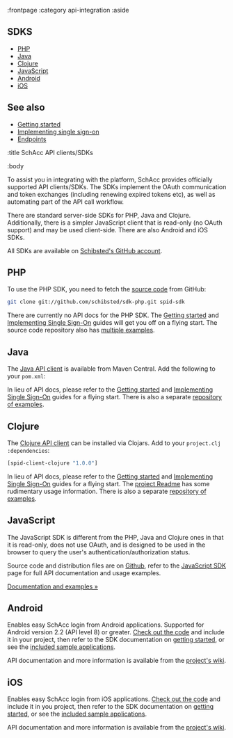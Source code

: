 :frontpage
:category api-integration
:aside
## SDKS

- [PHP](#php)
- [Java](#java)
- [Clojure](#clojure)
- [JavaScript](#javascript)
- [Android](#android)
- [iOS](#ios)

## See also

- [Getting started](/getting-started/)
- [Implementing single sign-on](/implementing-sso/)
- [Endpoints](/endpoints/)

:title SchAcc API clients/SDKs

:body

To assist you in integrating with the platform, SchAcc provides officially
supported API clients/SDKs. The SDKs implement the OAuth communication and token
exchanges (including renewing expired tokens etc), as well as automating part of
the API call workflow.

There are standard server-side SDKs for PHP, Java and Clojure. Additionally,
there is a simpler JavaScript client that is read-only (no OAuth support) and
may be used client-side. There are also Android and iOS SDKs.

All SDKs are available on [Schibsted's GitHub account](https://github.com/schibsted/).

## PHP

To use the PHP SDK, you need to fetch the
[source code](https://github.com/schibsted/sdk-php) from GitHub:

```sh
git clone git://github.com/schibsted/sdk-php.git spid-sdk
```

There are currently no API docs for the PHP SDK. The
[Getting started](/getting-started/) and
[Implementing Single Sign-On](/implementing-sso/) guides will get you off on a
flying start. The source code repository also has
[multiple examples](https://github.com/schibsted/sdk-php/tree/master/examples).

## Java

The [Java API client](https://github.com/schibsted/spid-client-java/) is
available from Maven Central. Add the following to your `pom.xml`:

<spid-example lang="html" src="/java/getting-started/pom.xml" title="Add SchAcc client"/>

In lieu of API docs, please refer to the [Getting started](/getting-started/) and
[Implementing Single Sign-On](/implementing-sso/) guides for a flying start.
There is also a separate
[repository of examples](https://github.com/schibsted/spid-java-examples).

## Clojure

The [Clojure API client](https://github.com/schibsted/spid-client-clojure) can
be installed via Clojars. Add to your `project.clj` `:dependencies`:

```clj
[spid-client-clojure "1.0.0"]
```

In lieu of API docs, please refer to the [Getting started](/getting-started/) and
[Implementing Single Sign-On](/implementing-sso/) guides for a flying start. The
[project Readme](https://github.com/schibsted/spid-client-clojure) has some
rudimentary usage information. There is also a separate
[repository of examples](https://github.com/schibsted/spid-clj-examples).

## JavaScript

The JavaScript SDK is different from the PHP, Java and Clojure ones in that it
is read-only, does not use OAuth, and is designed to be used in the browser to
query the user's authentication/authorization status.

Source code and distribution files are on
[Github](https://github.com/schibsted/sdk-js), refer to the
[JavaScript SDK](/sdks/javascript/) page for full API documentation and usage
examples.

[Documentation and examples &raquo;](/sdks/javascript/)

## Android

Enables easy SchAcc login from Android applications. Supported for Android version
2.2 (API level 8) or greater.
[Check out the code](http://schibsted.github.io/sdk-android/) and include it in
your project, then refer to the SDK documentation on
[getting started](http://schibsted.github.io/sdk-android/setting-up-spid.html),
or see the
[included sample applications](https://github.com/schibsted/sdk-android).

API documentation and more information is available from the
[project's wiki](http://schibsted.github.io/sdk-android/).

## iOS

Enables easy SchAcc login from iOS applications.
[Check out the code](http://schibsted.github.io/sdk-ios/) and include it in you
project, then refer to the SDK documentation on
[getting started](http://schibsted.github.io/sdk-ios/setting-up-spid.html), or
see the [included sample applications](https://github.com/schibsted/sdk-iOS).

API documentation and more information is available from the
[project's wiki](http://schibsted.github.io/sdk-ios/).
